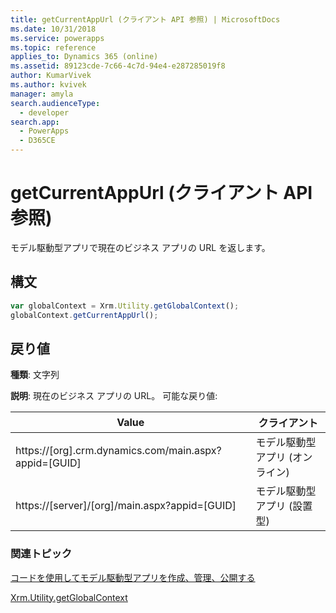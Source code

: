 ```yaml
---
title: getCurrentAppUrl (クライアント API 参照) | MicrosoftDocs
ms.date: 10/31/2018
ms.service: powerapps
ms.topic: reference
applies_to: Dynamics 365 (online)
ms.assetid: 89123cde-7c66-4c7d-94e4-e287285019f8
author: KumarVivek
ms.author: kvivek
manager: amyla
search.audienceType:
  - developer
search.app:
  - PowerApps
  - D365CE
---
```

# <a name="getcurrentappurl-client-api-reference"></a>getCurrentAppUrl (クライアント API 参照)



モデル駆動型アプリで現在のビジネス アプリの URL を返します。

## <a name="syntax"></a>構文

```JavaScript
var globalContext = Xrm.Utility.getGlobalContext();
globalContext.getCurrentAppUrl();
``` 

## <a name="return-value"></a>戻り値

**種類**: 文字列

**説明**: 現在のビジネス アプリの URL。 可能な戻り値:

|Value |クライアント |
|---|---|
|https://[org].crm.dynamics.com/main.aspx?appid=[GUID]|モデル駆動型アプリ (オンライン)|
|https://[server]/[org]/main.aspx?appid=[GUID]|モデル駆動型アプリ (設置型)|

### <a name="related-topics"></a>関連トピック

[コードを使用してモデル駆動型アプリを作成、管理、公開する](../../../../create-manage-model-driven-apps-using-code.md)

[Xrm.Utility.getGlobalContext](../getGlobalContext.md) 




